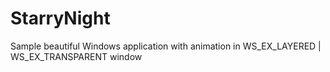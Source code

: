 # StarryNight
Sample beautiful Windows application with animation in WS_EX_LAYERED | WS_EX_TRANSPARENT window
